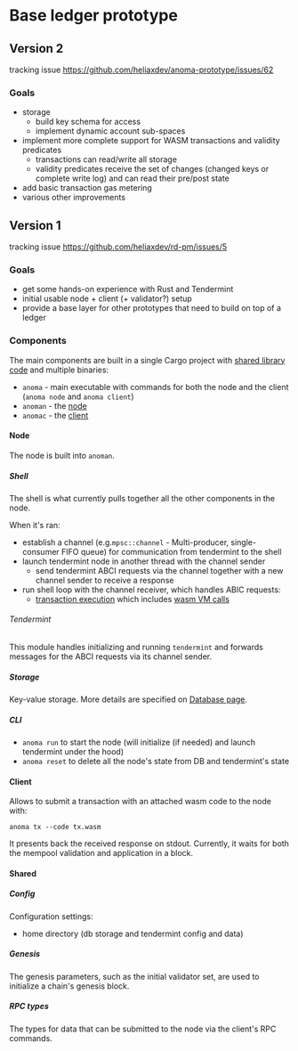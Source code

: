 # Base ledger prototype

## Version 2

tracking issue <https://github.com/heliaxdev/anoma-prototype/issues/62>

### Goals

- storage
  - build key schema for access
  - implement dynamic account sub-spaces
- implement more complete support for WASM transactions and validity predicates
  - transactions can read/write all storage
  - validity predicates receive the set of changes (changed keys or complete write log) and can read their pre/post state
- add basic transaction gas metering
- various other improvements

## Version 1

tracking issue <https://github.com/heliaxdev/rd-pm/issues/5>

### Goals

- get some hands-on experience with Rust and Tendermint
- initial usable node + client (+ validator?) setup
- provide a base layer for other prototypes that need to build on top of a ledger

### Components

The main components are built in a single Cargo project with [shared library code](#shared) and multiple binaries:
- `anoma` - main executable with commands for both the node and the client (`anoma node` and `anoma client`)
- `anoman` - the [node](#node)
- `anomac` - the [client](#client)

#### Node

The node is built into `anoman`.

##### Shell

The shell is what currently pulls together all the other components in the node.

When it's ran:
- establish a channel (e.g.`mpsc::channel` - Multi-producer, single-consumer FIFO queue) for communication from tendermint to the shell
- launch tendermint node in another thread with the channel sender
  - send tendermint ABCI requests via the channel together with a new channel sender to receive a response
- run shell loop with the channel receiver, which handles ABIC requests:
  - [transaction execution](/explore/design/ledger/tx-execution.md) which includes [wasm VM calls](/explore/design/ledger/wasm-vm.md)

###### Tendermint

This module handles initializing and running `tendermint` and forwards messages for the ABCI requests via its channel sender.

##### Storage

Key-value storage. More details are specified on [Database page](tech-specs/src/explore/design/db.md).

##### CLI

- `anoma run` to start the node (will initialize (if needed) and launch tendermint under the hood)
- `anoma reset` to delete all the node's state from DB and tendermint's state

#### Client

Allows to submit a transaction with an attached wasm code to the node with:

`anoma tx --code tx.wasm`

It presents back the received response on stdout. Currently, it waits for both the mempool validation and application in a block.

#### Shared

##### Config

Configuration settings:
- home directory (db storage and tendermint config and data)

##### Genesis

The genesis parameters, such as the initial validator set, are used to initialize a chain's genesis block.

##### RPC types

The types for data that can be submitted to the node via the client's RPC commands.

